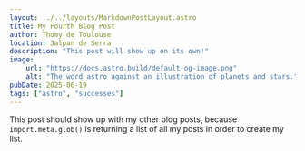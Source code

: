 ```yaml
---
layout: ../../layouts/MarkdownPostLayout.astro
title: My Fourth Blog Post
author: Thomy de Toulouse
location: Jalpan de Serra
description: "This post will show up on its own!"
image:
    url: "https://docs.astro.build/default-og-image.png"
    alt: "The word astro against an illustration of planets and stars."
pubDate: 2025-06-19
tags: ["astro", "successes"]
---
```

This post should show up with my other blog posts, because `import.meta.glob()` is returning a list of all my posts in order to create my list.
